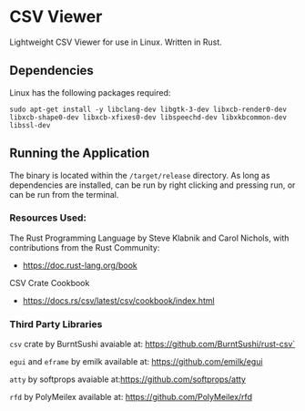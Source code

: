 # CSV Viewer
Lightweight CSV Viewer for use in Linux.
Written in Rust.


## Dependencies
Linux has the following packages required:
```
sudo apt-get install -y libclang-dev libgtk-3-dev libxcb-render0-dev libxcb-shape0-dev libxcb-xfixes0-dev libspeechd-dev libxkbcommon-dev libssl-dev
```

## Running the Application
The binary is located within the `/target/release` directory.  As long as dependencies are installed, can be run by right clicking and pressing run, or can be run from the terminal.


### Resources Used:

The Rust Programming Language
by Steve Klabnik and Carol Nichols, with contributions from the Rust Community:
- https://doc.rust-lang.org/book

CSV Crate Cookbook
- https://docs.rs/csv/latest/csv/cookbook/index.html


### Third Party Libraries
`csv` crate by BurntSushi
avaiable at: https://github.com/BurntSushi/rust-csv`

`egui` and `eframe` by emilk
available at: https://github.com/emilk/egui

`atty` by softprops
avaiable at:https://github.com/softprops/atty

`rfd` by PolyMeilex
available at: https://github.com/PolyMeilex/rfd